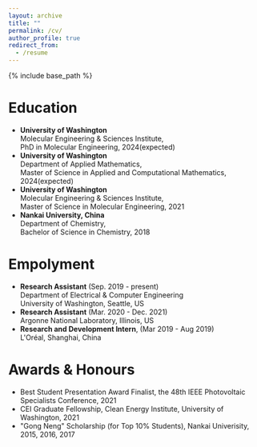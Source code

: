 ```yaml
---
layout: archive
title: ""
permalink: /cv/
author_profile: true
redirect_from:
  - /resume
---
```


{% include base_path %}

Education
======
* **University of Washington** <br/>
  Molecular Engineering & Sciences Institute, <br/>
  PhD in Molecular Engineering, 2024(expected)<br/>
* **University of Washington** <br/>
  Department of Applied Mathematics, <br/>
  Master of Science in Applied and Computational Mathematics, 2024(expected)<br/>
* **University of Washington** <br/>
  Molecular Engineering & Sciences Institute, <br/>
  Master of Science in Molecular Engineering, 2021<br/>
* **Nankai University, China** <br/>
  Department of Chemistry, <br/>
  Bachelor of Science in Chemistry, 2018<br/>
  
Empolyment
======
* **Research Assistant** (Sep. 2019 - present) <br/>
  Department of Electrical & Computer Engineering <br/>
  University of Washington, Seattle, US <br/>
* **Research Assistant** (Mar. 2020 - Dec. 2021) <br/>
  Argonne National Laboratory, Illinois, US <br/>
* **Research and Development Intern**, (Mar 2019 - Aug 2019) <br/>
  L'Oréal, Shanghai, China <br/>
  
Awards & Honours
======
* Best Student Presentation Award Finalist, the 48th IEEE Photovoltaic Specialists Conference, 2021
* CEI Graduate Fellowship, Clean Energy Institute, University of Washington, 2021
* "Gong Neng" Scholarship (for Top 10% Students), Nankai Univerisity, 2015, 2016, 2017

